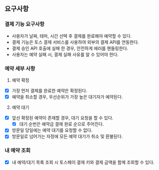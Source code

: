 ## 요구사항

### 결제 기능 요구사항

- 사용자가 날짜, 테마, 시간 선택 후 결제를 완료해야 예약할 수 있다.
- 결제 기능은 토스 결제 서비스를 사용하여 외부의 결제 API를 연동한다.
- 결제 승인 API 호출에 실패 한 경우, 안전하게 에러를 핸들링한다.
- 사용자는 예약 실패 시, 결제 실패 사유를 알 수 있어야 한다.

### 예약 세부 사항

1. 예약 확정
- [x] 가장 먼저 결제를 완료한 예약은 확정된다.
- [x] 예약을 취소할 경우, 우선순위가 가장 높은 대기자가 예약된다.

2. 예약 대기
- [x] 앞선 확정된 예약이 존재할 경우, 대기 요청을 할 수 있다.
  - [x] 대기 순번은 예약금 결제 완료 순으로 주어진다.
- [x] 방문일 당일에는 예약 대기를 요청할 수 없다.
- [x] 방문일로 넘어가는 자정에 모든 예약 대기가 취소 및 환불된다.

### 내 예약 조회
- [x] 내 예약/대기 목록 조회 시 토스페이 결제 키와 결제 금액을 함께 조회할 수 있다.

